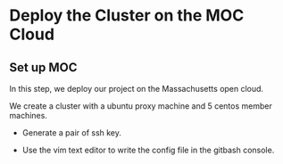 # Deploy the Cluster on the MOC Cloud


## Set up MOC
In this step, we deploy our project on the Massachusetts open cloud.  

We create a cluster with a ubuntu proxy machine and 5 centos member machines.

- Generate a pair of ssh key.

- Use the vim text editor to write the config file in the gitbash console.
